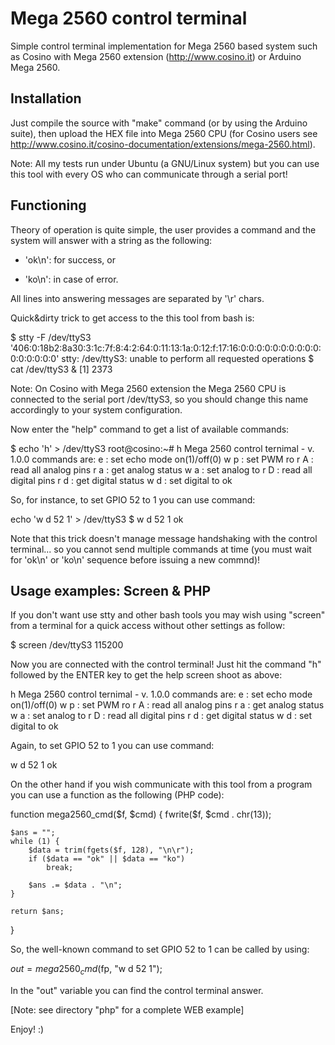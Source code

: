 Mega 2560 control terminal
==========================

Simple control terminal implementation for Mega 2560 based system such
as Cosino with Mega 2560 extension (http://www.cosino.it) or Arduino
Mega 2560.

Installation
------------

Just compile the source with "make" command (or by using the Arduino
suite), then upload the HEX file into Mega 2560 CPU (for Cosino users
see http://www.cosino.it/cosino-documentation/extensions/mega-2560.html).

Note: All my tests run under Ubuntu (a GNU/Linux system) but you can use
this tool with every OS who can communicate through a serial port!

Functioning
-----------

Theory of operation is quite simple, the user provides a command and the
system will answer with a string as the following:

- 'ok\n': for success, or

- 'ko\n': in case of error.

All lines into answering messages are separated by '\r' chars.

Quick&dirty trick to get access to the this tool from bash is:

   $ stty -F /dev/ttyS3 '406:0:18b2:8a30:3:1c:7f:8:4:2:64:0:11:13:1a:0:12:f:17:16:0:0:0:0:0:0:0:0:0:0:0:0:0:0:0:0'
   stty: /dev/ttyS3: unable to perform all requested operations
   $ cat /dev/ttyS3 &
   [1] 2373

Note: On Cosino with Mega 2560 extension the Mega 2560 CPU is
connected to the serial port /dev/ttyS3, so you should change this
name accordingly to your system configuration.

Now enter the "help" command to get a list of available commands:

   $ echo 'h' > /dev/ttyS3 
   root@cosino:~# h
   Mega 2560 control ternimal - v. 1.0.0
   commands are:
   e <status>		: set echo mode on(1)/off(0)
   w p <pin> <freq>	: set PWM <pin> ro <freq>
   r A			: read all analog pins
   r a <pin>		: get analog <pin> status
   w a <pin> <value>	: set analog <pin> to <value>
   r D			: read all digital pins
   r d <pin>		: get digital <pin> status
   w d <pin> <value>	: set digital <pin> to <value>
   ok

So, for instance, to set GPIO 52 to 1 you can use command:

   echo 'w d 52 1' > /dev/ttyS3 
   $ w d 52 1
   ok

Note that this trick doesn't manage message handshaking with the
control terminal... so you cannot send multiple commands at time (you
must wait for 'ok\n' or 'ko\n' sequence before issuing a new commnd)!

Usage examples: Screen & PHP
----------------------------

If you don't want use stty and other bash tools you may wish using
"screen" from a terminal for a quick access without other settings
as follow:

   $ screen /dev/ttyS3 115200

Now you are connected with the control terminal! Just hit the
command "h" followed by the ENTER key to get the help screen shoot
as above:

   h
   Mega 2560 control ternimal - v. 1.0.0
   commands are:
   e <status>              : set echo mode on(1)/off(0)
   w p <pin> <freq>        : set PWM <pin> ro <freq>
   r A                     : read all analog pins
   r a <pin>               : get analog <pin> status
   w a <pin> <value>       : set analog <pin> to <value>
   r D                     : read all digital pins
   r d <pin>               : get digital <pin> status
   w d <pin> <value>       : set digital <pin> to <value>
   ok

Again, to set GPIO 52 to 1 you can use command:

  w d 52 1
  ok

On the other hand if you wish communicate with this tool from a program
you can use a function as the following (PHP code):

   function mega2560_cmd($f, $cmd)
   {
   	fwrite($f, $cmd . chr(13));
   
   	$ans = "";
   	while (1) {
   		$data = trim(fgets($f, 128), "\n\r");
   		if ($data == "ok" || $data == "ko")
   			break;
   
   		$ans .= $data . "\n";
   	}
   
   	return $ans;
   }

So, the well-known command to set GPIO 52 to 1 can be called by using:

   $out = mega2560_cmd($fp, "w d 52 1");

In the "out" variable you can find the control terminal answer.

[Note: see directory "php" for a complete WEB example]

Enjoy! :)
